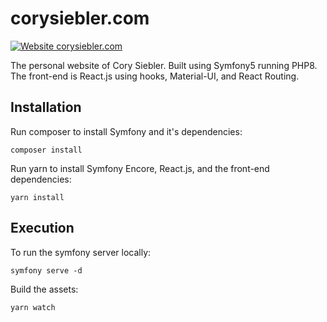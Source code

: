 # corysiebler.com

[![Website corysiebler.com](https://img.shields.io/website?down_color=red&down_message=offline&up_color=green&up_message=online&url=https%3A%2F%2Fcorysiebler.com)](https://corysiebler.com/)


The personal website of Cory Siebler. Built using Symfony5 running PHP8. The front-end is React.js using hooks, Material-UI, and React Routing.

## Installation

Run composer to install Symfony and it's dependencies:

    composer install

Run yarn to install Symfony Encore, React.js, and the front-end dependencies:

    yarn install

## Execution

To run the symfony server locally:

    symfony serve -d

Build the assets:

    yarn watch